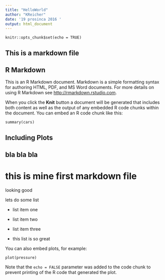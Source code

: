 ```yaml
---
title: "HelloWorld"
author: "KReicher"
date: '19 prosinca 2016 '
output: html_document
---
```


```{r setup, include=FALSE}
knitr::opts_chunk$set(echo = TRUE)
```
 ## This is a markdown file

## R Markdown

This is an R Markdown document. Markdown is a simple formatting syntax for authoring HTML, PDF, and MS Word documents. For more details on using R Markdown see <http://rmarkdown.rstudio.com>.

When you click the **Knit** button a document will be generated that includes both content as well as the output of any embedded R code chunks within the document. You can embed an R code chunk like this:

```{r cars}
summary(cars)
```

## Including Plots


## bla bla bla
# this is mine first markdown file
looking good

lets do some list 

- list item one

- list item two

- list item three

- this list is so great


You can also embed plots, for example:

```{r pressure, echo=FALSE}
plot(pressure)
```

Note that the `echo = FALSE` parameter was added to the code chunk to prevent printing of the R code that generated the plot.
